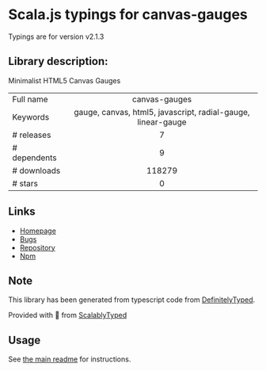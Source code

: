
# Scala.js typings for canvas-gauges

Typings are for version v2.1.3

## Library description:
Minimalist HTML5 Canvas Gauges

|                    |                 |
| ------------------ | :-------------: |
| Full name          | canvas-gauges |
| Keywords           | gauge, canvas, html5, javascript, radial-gauge, linear-gauge |
| # releases         | 7 |
| # dependents       | 9 |
| # downloads        | 118279 |
| # stars            | 0 |

## Links
- [Homepage](https://github.com/Mikhus/canvas-gauges#readme)
- [Bugs](https://github.com/Mikhus/canvas-gauges/issues)
- [Repository](https://github.com/Mikhus/canvas-gauges)
- [Npm](https://www.npmjs.com/package/canvas-gauges)
    


## Note
This library has been generated from typescript code from [DefinitelyTyped](https://definitelytyped.org).

Provided with :purple_heart: from [ScalablyTyped](https://github.com/oyvindberg/ScalablyTyped)

## Usage
See [the main readme](../../readme.md) for instructions.


